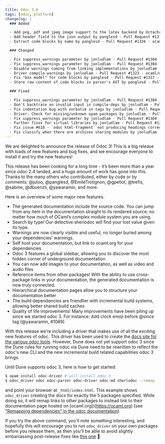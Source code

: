 ```yaml
---
title: Odoc 3.0
tags: [odoc, platform]
changelog: |
  ### Added

  - Add png, pdf and jpeg image support to the latex backend by Octachron · Pull Request #1297 · ocaml/odoc · GitHub
  - Add header field to the json output by panglesd · Pull Request #1314 · ocaml/odoc · GitHub
  - Extract code blocks by name by panglesd · Pull Request #1326 · ocaml/odoc · GitHub

  ### Changed

  - Fix suppress_warnings parameter by jonludlam · Pull Request #1304 · ocaml/odoc · GitHub
  - Fix suppress_warnings parameter by jonludlam · Pull Request #1304 · ocaml/odoc · GitHub
  - Disable warnings coming from linking implementations by jonludlam · Pull Request #1319 · ocaml/odoc · GitHub
  - Driver compile warnings by jonludlam · Pull Request #1323 · ocaml/odoc · GitHub
  - Fix "box model" for code blocks by panglesd · Pull Request #1317 · ocaml/odoc · GitHub
  - Store raw content of code blocks in parser's AST by panglesd · Pull Request #1325 · ocaml/odoc · GitHub

  ### Fixed

  - Fix suppress_warnings parameter by jonludlam · Pull Request #1304 · ocaml/odoc · GitHub
  - Don't backtrace on invalid input in compile-deps by jonludlam · Pull Request #1313 · ocaml/odoc · GitHub
  - Fix indentation bug with verbatim in tags by jonludlam · Pull Request #1312 · ocaml/odoc · GitHub
  - Driver: Check for missing/unknown opam packages by jonludlam · Pull Request #1311 · ocaml/odoc · GitHub
  - Fix suppress_warnings parameter by jonludlam · Pull Request #1304 · ocaml/odoc · GitHub
  - Further fixes for virtual libraries by jonludlam · Pull Request #1309 · ocaml/odoc · GitHub
  - Fix issue #610 - `odoc html-fragment` not producing headings correctly by jonludlam · Pull Request #1306 · ocaml/odoc · GitHub
  - Fix classify when there are archives sharing modules by jonludlam · Pull Request #1310 · ocaml/odoc · GitHub
---
```


We are delighted to announce the release of Odoc 3! This is a big release with loads of new features and bug fixes, and we encourage everyone to install it and try the new features!

This release has been cooking for a long time - it’s been more than a year since odoc 2.4 landed, and a huge amount of work has gone into this. Thanks to the many others who contributed, either by code or by comments: @juloo, @panglesd, @EmileTrotignon, @gpetiot, @trefis, @sabine, @dbuenzli, @yawaramin, and more.

Here is an overview of some major new features:

- The generated documentation include the source code. You can jump from any item in the documentation straight to its rendered source; no matter how much of OCaml’s complex module system you are using.
- Search by type! Our detective sherlodoc will find your lost value given its type.
- Warnings are now clearly visible and useful, no longer buried among your dependencies’ warnings.
- Self host your documentation, but link to ocaml.org for your dependencies
- Odoc 3 features a global sidebar, allowing you to discover the most hidden corner of underground documentation
- You can now add images to your documentation, as well as video and audio files
- Reference items from other packages! With the ability to use cross-package links in your documentation, the generated documentation is now truly connected.
- Hierarchical documentation pages allow you to structure your documentation better
- The build dependencies are friendlier with incremental build systems, allowing better shared build caches
- Quality of life improvements! Many improvements have been piling up since we started odoc 3. For instance: Add clock emoji before @since tag (@yawaramin, #1089)

With this release we’re including a driver that makes use of all the exciting new features of odoc. This driver has been used to create the [docs site for the various odoc tools](https://ocaml.github.io/odoc/). However, Dune does not yet support odoc 3 since the Dune rules for running odoc via Dune need to be rewritten to reflect the odoc's new CLI and the new incremental build related capabilities odoc 3 brings.

Until Dune supports odoc 3, here is how to get started:

```sh
$ opam install odoc-driver # will install odoc 3
$ odoc_driver odoc odoc-parser odoc-driver odoc-md sherlodoc --remap
```

and point your browser at `_html/index.html`. This example shows `odoc_driver` creating the docs for exactly the 5 packages specified. While doing so, it will remap links to other packages to instead link to their documentation page hosted on [ocaml.org])(https://ocaml.org) (see ["Remapping dependencies" in the odoc documentation](https://ocaml.github.io/odoc/odoc-driver/index.html#remapping-dependencies)).

If you try the above command, you'll note something interesting, and hopefully this will encourage you to run `odoc_driver` on your own packages before you release them, as then you'll be able to avoid slightly embarrassing post-release fixes like [this one](https://github.com/ocaml/odoc/pull/1333) 😬

